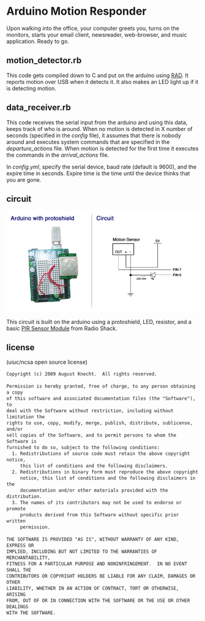 Arduino Motion Responder
=======================================

Upon walking into the office, your computer greets you, turns on the monitors, starts your email client, newsreader, web-browser, and music application.  Ready to go.

motion_detector.rb
-----------------

This code gets compiled down to C and put on the arduino using [RAD]("http://rad.rubyforge.org/").  It reports motion over USB when it detects it.  It also makes an LED light up if it is detecting motion.

data_receiver.rb
-----------------

This code receives the serial input from the arduino and using this data, keeps track of who is around.  When no motion is detected in X number of seconds (specified in the _config_ file), it assumes that there is nobody around and executes system commands that are specified in the _departure\_actions_ file.  When motion is detected for the first time it executes the commands in the _arrival\_actions_ file.

In _config.yml_, specify the serial device, baud rate (default is 9600), and the expire time in seconds.  Expire time is the time until the device thinks that you are gone.

circuit
-----------------

![Motion detector circuit](http://github.com/augustknecht/arduino_motion_responder/raw/master/circuit_diagram.png "Motion detector circuit")

This circuit is built on the arduino using a protoshield, LED, resistor, and a basic [PIR Sensor Module]("http://www.radioshack.com/product/index.jsp?productId=2906724") from Radio Shack.

license
-------
(uiuc/ncsa open source license)

    Copyright (c) 2009 August Knecht.  All rights reserved.
    
    Permission is hereby granted, free of charge, to any person obtaining a copy
    of this software and associated documentation files (the "Software"), to
    deal with the Software without restriction, including without limitation the
    rights to use, copy, modify, merge, publish, distribute, sublicense, and/or
    sell copies of the Software, and to permit persons to whom the Software is
    furnished to do so, subject to the following conditions:
      1. Redistributions of source code must retain the above copyright notice,
         this list of conditions and the following disclaimers.
      2. Redistributions in binary form must reproduce the above copyright
         notice, this list of conditions and the following disclaimers in the
         documentation and/or other materials provided with the distribution.
      3. The names of its contributors may not be used to endorse or promote
         products derived from this Software without specific prior written 
         permission.
    
    THE SOFTWARE IS PROVIDED "AS IS", WITHOUT WARRANTY OF ANY KIND, EXPRESS OR
    IMPLIED, INCLUDING BUT NOT LIMITED TO THE WARRANTIES OF MERCHANTABILITY,
    FITNESS FOR A PARTICULAR PURPOSE AND NONINFRINGEMENT.  IN NO EVENT SHALL THE
    CONTRIBUTORS OR COPYRIGHT HOLDERS BE LIABLE FOR ANY CLAIM, DAMAGES OR OTHER
    LIABILITY, WHETHER IN AN ACTION OF CONTRACT, TORT OR OTHERWISE, ARISING
    FROM, OUT OF OR IN CONNECTION WITH THE SOFTWARE OR THE USE OR OTHER DEALINGS
    WITH THE SOFTWARE.
